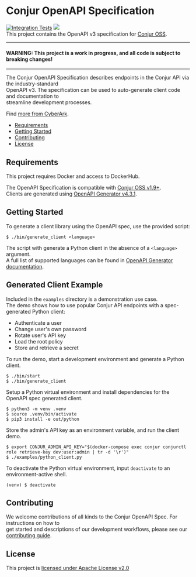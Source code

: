 # Conjur OpenAPI Specification
[![Integration Tests](https://github.com/conjurinc/conjur-openapi-spec/workflows/Integration%20Tests/badge.svg)](https://github.com/conjurinc/conjur-openapi-spec/actions?query=workflow%3A%22Run+Integration+Tests%22)
![](https://img.shields.io/badge/Certification%20Level-Community-28A745?link=https://github.com/cyberark/community/blob/master/Conjur/conventions/certification-levels.md)  
This project contains the OpenAPI v3 specification for [Conjur OSS](https://www.conjur.org/).  

---

#### **WARNING: This project is a work in progress, and all code is subject to breaking changes!**

---

The Conjur OpenAPI Specification describes endpoints in the Conjur API via the industry-standard  
OpenAPI v3. The specification can be used to auto-generate client code and documentation to  
streamline development processes.

Find [more from CyberArk](https://github.com/cyberark).

* [Requirements](#requirements)
* [Getting Started](#getting-started)
* [Contributing](#contributing)
* [License](#license)

<!--
Table of contents generated with markdown-toc
http://ecotruct-canada.github.io/markdown-toc/
-->

## Requirements

This project requires Docker and access to DockerHub.

The OpenAPI Specification is compatible with [Conjur OSS v1.9+](https://github.com/cyberark/conjur).  
Clients are generated using [OpenAPI Generator v4.3.1](https://github.com/OpenAPITools/openapi-generator/tree/v4.3.1).

## Getting Started

To generate a client library using the OpenAPI spec, use the provided script:

```shell
$ ./bin/generate_client <language>
```

The script with generate a Python client in the absence of a `<language>` argument.  
A full list of supported languages can be found in [OpenAPI Generator documentation](https://github.com/OpenAPITools/openapi-generator#overview).


## Generated Client Example

Included in the `examples` directory is a demonstration use case.  
The demo shows how to use popular Conjur API endpoints with a spec-generated Python client:
- Authenticate a user
- Change user's own password
- Rotate user's API key
- Load the root policy
- Store and retrieve a secret

To run the demo, start a development environment and generate a Python client.

```shell
$ ./bin/start
$ ./bin/generate_client
```

Setup a Python virtual environment and install dependencies for the OpenAPI spec generated client.

```shell
$ python3 -m venv .venv
$ source .venv/bin/activate
$ pip3 install -e out/python
```

Store the admin's API key as an environment variable, and run the client demo.

```shell
$ export CONJUR_ADMIN_API_KEY="$(docker-compose exec conjur conjurctl role retrieve-key dev:user:admin | tr -d '\r')"
$ ./examples/python_client.py
```

To deactivate the Python virtual environment, input `deactivate` to an environment-active shell.

```shell
(venv) $ deactivate
```

## Contributing

We welcome contributions of all kinds to the Conjur OpenAPI Spec. For instructions on how to  
get started and descriptions of our development workflows, please see our [contributing guide](CONTRIBUTING.md).

## License

This project is [licensed under Apache License v2.0](LICENSE.md)
